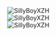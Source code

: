 <div>
  <img src="https://github-readme-stats.vercel.app/api?username=SillyBoyXZH&show_icons=true&locale=en" alt="SillyBoyXZH" />
</div>

<div>
  <img src="https://github-readme-stats.vercel.app/api/top-langs?username=SillyBoyXZH&show_icons=true&locale=en&layout=compact" alt="SillyBoyXZH" />
</div>

<div>
  <img align="center" src="https://github-readme-streak-stats.herokuapp.com/?user=SillyBoyXZH&" alt="SillyBoyXZH" />
</div>
